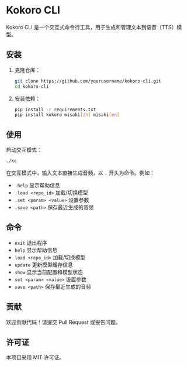 # Kokoro CLI

Kokoro CLI 是一个交互式命令行工具，用于生成和管理文本到语音（TTS）模型。

## 安装

1. 克隆仓库：
    ```sh
    git clone https://github.com/yourusername/kokoro-cli.git
    cd kokoro-cli
    ```

2. 安装依赖：
    ```sh
    pip install -r requirements.txt
	pip install kokoro misaki[zh] misaki[en]
    ```

## 使用

启动交互模式：
```sh
./kc
```

在交互模式中，输入文本直接生成音频，以 `.` 开头为命令。例如：
- `.help` 显示帮助信息
- `.load <repo_id>` 加载/切换模型
- `.set <param> <value>` 设置参数
- `.save <path>` 保存最近生成的音频

## 命令

- `exit` 退出程序
- `help` 显示帮助信息
- `load <repo_id>` 加载/切换模型
- `update` 更新模型缓存信息
- `show` 显示当前配置和模型状态
- `set <param> <value>` 设置参数
- `save <path>` 保存最近生成的音频

## 贡献

欢迎贡献代码！请提交 Pull Request 或报告问题。

## 许可证

本项目采用 MIT 许可证。
